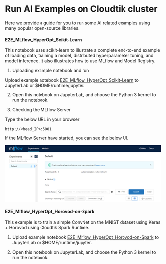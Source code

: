 # Run AI Examples on Cloudtik cluster


Here we provide a guide for you to run some AI related examples using many popular open-source libraries. 


#### E2E_MLflow_HyperOpt_Scikit-Learn

This notebook uses scikit-learn to illustrate a complete end-to-end example of loading data, training a model, distributed hyperparameter tuning, and model inference. It also illustrates how to use MLflow and Model Registry.

1. Uploading example notebook and run
 
Upload example notebook [E2E_MLflow_HyperOpt_Scikit-Learn](./E2E_MLflow_HyperOpt_Scikit-Learn.ipynb) to JupyterLab or $HOME/runtime/jupyter.

2. Open this notebook on JupyterLab, and choose the Python 3 kernel to run the notebook.

3. Checking the MLflow Server

Type the below URL in your browser
```
http://<head_IP>:5001
```
If the MLflow Server have started, you can see the below UI.

![MLflowUI](./images/MLflowUI.png)



#### E2E_Mlflow_HyperOpt_Horovod-on-Spark

This example is to train a simple ConvNet on the MNIST dataset using Keras + Horovod using Cloudtik Spark Runtime.
 
1. Upload example notebook [E2E_Mlflow_HyperOpt_Horovod-on-Spark](./E2E_Mlflow_HyperOpt_Horovod-on-Spark.ipynb) to JupyterLab or $HOME/runtime/jupyter.

2. Open this notebook on JupyterLab, and choose the Python 3 kernel to run the notebook.